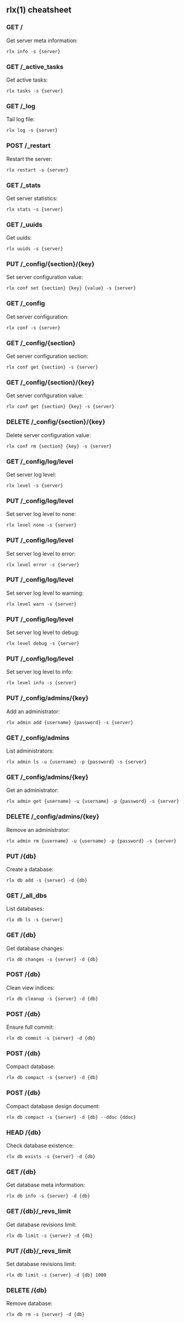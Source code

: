 ## rlx(1) cheatsheet

### GET /

Get server meta information:

```
rlx info -s {server}
```

### GET /_active_tasks

Get active tasks:

```
rlx tasks -s {server}
```

### GET /_log

Tail log file:

```
rlx log -s {server}
```

### POST /_restart

Restart the server:

```
rlx restart -s {server}
```

### GET /_stats

Get server statistics:

```
rlx stats -s {server}
```

### GET /_uuids

Get uuids:

```
rlx uuids -s {server}
```

### PUT /_config/{section}/{key}

Set server configuration value:

```
rlx conf set {section} {key} {value} -s {server}
```

### GET /_config

Get server configuration:

```
rlx conf -s {server}
```

### GET /_config/{section}

Get server configuration section:

```
rlx conf get {section} -s {server}
```

### GET /_config/{section}/{key}

Get server configuration value:

```
rlx conf get {section} {key} -s {server}
```

### DELETE /_config/{section}/{key}

Delete server configuration value:

```
rlx conf rm {section} {key} -s {server}
```

### GET /_config/log/level

Get server log level:

```
rlx level -s {server}
```

### PUT /_config/log/level

Set server log level to none:

```
rlx level none -s {server}
```

### PUT /_config/log/level

Set server log level to error:

```
rlx level error -s {server}
```

### PUT /_config/log/level

Set server log level to warning:

```
rlx level warn -s {server}
```

### PUT /_config/log/level

Set server log level to debug:

```
rlx level debug -s {server}
```

### PUT /_config/log/level

Set server log level to info:

```
rlx level info -s {server}
```

### PUT /_config/admins/{key}

Add an administrator:

```
rlx admin add {username} {password} -s {server}
```

### GET /_config/admins

List administrators:

```
rlx admin ls -u {username} -p {password} -s {server}
```

### GET /_config/admins/{key}

Get an administrator:

```
rlx admin get {username} -u {username} -p {password} -s {server}
```

### DELETE /_config/admins/{key}

Remove an administrator:

```
rlx admin rm {username} -u {username} -p {password} -s {server}
```

### PUT /{db}

Create a database:

```
rlx db add -s {server} -d {db}
```

### GET /_all_dbs

List databases:

```
rlx db ls -s {server}
```

### GET /{db}

Get database changes:

```
rlx db changes -s {server} -d {db}
```

### POST /{db}

Clean view indices:

```
rlx db cleanup -s {server} -d {db}
```

### POST /{db}

Ensure full commit:

```
rlx db commit -s {server} -d {db}
```

### POST /{db}

Compact database:

```
rlx db compact -s {server} -d {db}
```

### POST /{db}

Compact database design document:

```
rlx db compact -s {server} -d {db} --ddoc {ddoc}
```

### HEAD /{db}

Check database existence:

```
rlx db exists -s {server} -d {db}
```

### GET /{db}

Get database meta information:

```
rlx db info -s {server} -d {db}
```

### GET /{db}/_revs_limit

Get database revisions limit:

```
rlx db limit -s {server} -d {db}
```

### PUT /{db}/_revs_limit

Set database revisions limit:

```
rlx db limit -s {server} -d {db} 1000
```

### DELETE /{db}

Remove database:

```
rlx db rm -s {server} -d {db}
```

